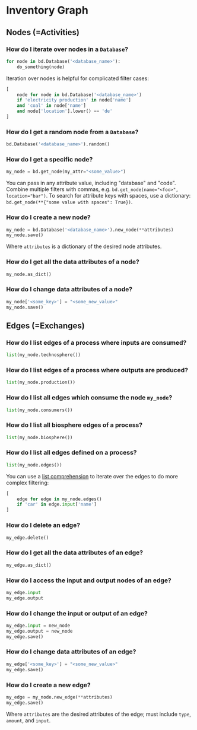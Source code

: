 # Inventory Graph



## Nodes (=Activities)

### How do I iterate over nodes in a `Database`?

```python
for node in bd.Database('<database_name>'):
    do_something(node)
```

Iteration over nodes is helpful for complicated filter cases:

```python
[
    node for node in bd.Database('<database_name>')
    if 'electricity production' in node['name']
    and 'coal' in node['name']
    and node['location'].lower() == 'de'
]
```

### How do I get a random node from a `Database`?

```python
bd.Database('<database_name>').random()
```

### How do I get a specific node?

```python
my_node = bd.get_node(my_attr="<some_value>")
```

You can pass in any attribute value, including "database" and "code". Combine multiple filters with commas, e.g. `bd.get_node(name="<foo>", location="bar")`. To search for attribute keys with spaces, use a dictionary: `bd.get_node(**{"some value with spaces": True})`.

### How do I create a new node?

```python
my_node = bd.Database('<database_name>').new_node(**attributes)
my_node.save()
```

Where `attributes` is a dictionary of the desired node attributes.

### How do I get all the data attributes of a node?

```python
my_node.as_dict()
```

### How do I change data attributes of a node?

```python
my_node['<some_key>'] = "<some_new_value>"
my_node.save()
```

## Edges (=Exchanges)

### How do I list edges of a process where inputs are consumed?

```python
list(my_node.technosphere())
```

### How do I list edges of a process where outputs are produced?

```python
list(my_node.production())
```

### How do I list all edges which consume the node `my_node`?

```python
list(my_node.consumers())
```

### How do I list all biosphere edges of a process?

```python
list(my_node.biosphere())
```

### How do I list all edges defined on a process?

```python
list(my_node.edges())
```

You can use a [list comprehension](https://docs.python.org/3/tutorial/datastructures.html#list-comprehensions) to iterate over the edges to do more complex filtering:

```python
[
    edge for edge in my_node.edges()
    if 'car' in edge.input['name']
]
```

### How do I delete an edge?

```python
my_edge.delete()
```

### How do I get all the data attributes of an edge?

```python
my_edge.as_dict()
```

### How do I access the input and output nodes of an edge?

```python
my_edge.input
my_edge.output
```

### How do I change the input or output of an edge?

```python
my_edge.input = new_node
my_edge.output = new_node
my_edge.save()
```

### How do I change data attributes of an edge?

```python
my_edge['<some_key>'] = "<some_new_value>"
my_edge.save()
```

### How do I create a new edge?

```python
my_edge = my_node.new_edge(**attributes)
my_edge.save()
```

Where `attributes` are the desired attributes of the edge; must include `type`, `amount`, and `input`.
